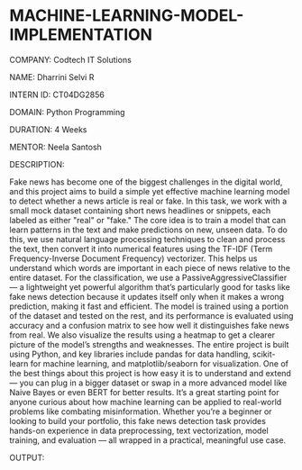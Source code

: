 # MACHINE-LEARNING-MODEL-IMPLEMENTATION

COMPANY: Codtech IT Solutions

NAME: Dharrini Selvi R

INTERN ID: CT04DG2856

DOMAIN: Python Programming

DURATION: 4 Weeks

MENTOR: Neela Santosh

DESCRIPTION:

Fake news has become one of the biggest challenges in the digital world, and this project aims to build a simple yet effective machine learning model to detect whether a news article is real or fake. In this task, we work with a small mock dataset containing short news headlines or snippets, each labeled as either "real" or "fake." The core idea is to train a model that can learn patterns in the text and make predictions on new, unseen data. To do this, we use natural language processing techniques to clean and process the text, then convert it into numerical features using the TF-IDF (Term Frequency-Inverse Document Frequency) vectorizer. This helps us understand which words are important in each piece of news relative to the entire dataset. For the classification, we use a PassiveAggressiveClassifier — a lightweight yet powerful algorithm that’s particularly good for tasks like fake news detection because it updates itself only when it makes a wrong prediction, making it fast and efficient. The model is trained using a portion of the dataset and tested on the rest, and its performance is evaluated using accuracy and a confusion matrix to see how well it distinguishes fake news from real. We also visualize the results using a heatmap to get a clearer picture of the model’s strengths and weaknesses. The entire project is built using Python, and key libraries include pandas for data handling, scikit-learn for machine learning, and matplotlib/seaborn for visualization. One of the best things about this project is how easy it is to understand and extend — you can plug in a bigger dataset or swap in a more advanced model like Naive Bayes or even BERT for better results. It’s a great starting point for anyone curious about how machine learning can be applied to real-world problems like combating misinformation. Whether you’re a beginner or looking to build your portfolio, this fake news detection task provides hands-on experience in data preprocessing, text vectorization, model training, and evaluation — all wrapped in a practical, meaningful use case.

OUTPUT:

